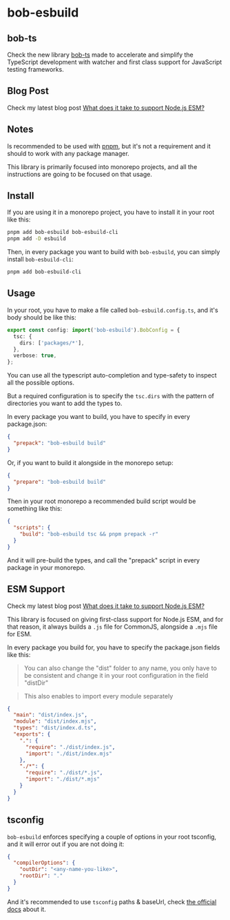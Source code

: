 # bob-esbuild

## bob-ts

Check the new library [bob-ts](/packages/bob-ts/README.md) made to accelerate and simplify the TypeScript development with watcher and first class support for JavaScript testing frameworks.

## Blog Post

Check my latest blog post [What does it take to support Node.js ESM?](https://the-guild.dev/blog/support-nodejs-esm)

## Notes

Is recommended to be used with [pnpm](https://pnpm.io/), but it's not a requirement and it should to work with any package manager.

This library is primarily focused into monorepo projects, and all the instructions are going to be focused on that usage.

## Install

If you are using it in a monorepo project, you have to install it in your root like this:

```sh
pnpm add bob-esbuild bob-esbuild-cli
pnpm add -D esbuild
```

Then, in every package you want to build with `bob-esbuild`, you can simply install `bob-esbuild-cli`:

```sh
pnpm add bob-esbuild-cli
```

## Usage

In your root, you have to make a file called `bob-esbuild.config.ts`, and it's body should be like this:

```ts
export const config: import('bob-esbuild').BobConfig = {
  tsc: {
    dirs: ['packages/*'],
  },
  verbose: true,
};
```

You can use all the typescript auto-completion and type-safety to inspect all the possible options.

But a required configuration is to specify the `tsc.dirs` with the pattern of directories you want to add the types to.

In every package you want to build, you have to specify in every package.json:

```json
{
  "prepack": "bob-esbuild build"
}
```

Or, if you want to build it alongside in the monorepo setup:

```json
{
  "prepare": "bob-esbuild build"
}
```

Then in your root monorepo a recommended build script would be something like this:

```json
{
  "scripts": {
    "build": "bob-esbuild tsc && pnpm prepack -r"
  }
}
```

And it will pre-build the types, and call the "prepack" script in every package in your monorepo.

## ESM Support

Check my latest blog post [What does it take to support Node.js ESM?](https://the-guild.dev/blog/support-nodejs-esm)

This library is focused on giving first-class support for Node.js ESM, and for that reason, it always builds a `.js` file for CommonJS, alongside a `.mjs` file for ESM.

In every package you build for, you have to specify the package.json fields like this:

> You can also change the "dist" folder to any name, you only have to be consistent and change it in your root configuration in the field "distDir"

> This also enables to import every module separately

```json
{
  "main": "dist/index.js",
  "module": "dist/index.mjs",
  "types": "dist/index.d.ts",
  "exports": {
    ".": {
      "require": "./dist/index.js",
      "import": "./dist/index.mjs"
    },
    "./*": {
      "require": "./dist/*.js",
      "import": "./dist/*.mjs"
    }
  }
}
```

## tsconfig

`bob-esbuild` enforces specifying a couple of options in your root tsconfig, and it will error out if you are not doing it:

```json
{
  "compilerOptions": {
    "outDir": "<any-name-you-like>",
    "rootDir": "."
  }
}
```

And it's recommended to use `tsconfig` paths & baseUrl, check [the official docs](https://www.typescriptlang.org/docs/handbook/module-resolution.html#path-mapping) about it.
